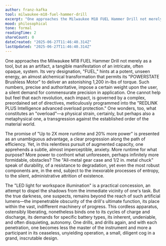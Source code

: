 ```yaml
---
author: franz-kafka
tool: milwaukee-m18-fuel-hammer-drill
excerpt: "One approaches the Milwaukee M18 FUEL Hammer Drill not merely as a tool, but as an artifact, a tangible manifestation of an intricate, often opaque, system."
mood: philosophical
tone: formal
readingTime: 2
shareCount: 0
dateCreated: "2025-06-27T11:46:40.314Z"
lastUpdated: "2025-06-27T11:46:40.314Z"
---
```


One approaches the Milwaukee M18 FUEL Hammer Drill not merely as a tool, but as an artifact, a tangible manifestation of an intricate, often opaque, system. Its very designation, "FUEL," hints at a potent, unseen energy, an almost alchemical transformation that permits its "POWERSTATE Brushless Motor" to deliver an astonishing 1,200 in-lbs of torque. Such numbers, precise and authoritative, impose a certain weight upon the user, a silent demand for commensurate precision in application. One cannot help but feel that each revolution, each impact, is governed by a complex, preordained set of directives, meticulously programmed into the "REDLINK PLUS Intelligence advanced overload protection." One wonders, too, what constitutes an "overload"—a physical strain, certainly, but perhaps also a metaphysical one, a transgression against the established order of the material world.

The promise of "Up to 2X more runtime and 20% more power" is presented as an unambiguous advantage, a clear progression along the path of efficiency. Yet, in this relentless pursuit of augmented capacity, one apprehends a subtle, almost imperceptible, anxiety. More runtime for what purpose? More power to confront what unforeseen, perhaps infinitely more formidable, obstacles? The "All-metal gear case and 1/2 in. metal chuck" speak of durability, of a resistance to degradation, yet even the most robust components are, in the end, subject to the inexorable processes of entropy, to the silent, administrative attrition of existence.

The "LED light for workspace illumination" is a practical concession, an attempt to dispel the shadows from the immediate vicinity of one's task. But the true darkness, one suspects, remains beyond the reach of such artificial lumens—the impenetrable obscurity of the drill's ultimate function, its place within the vast, indifferent machinery of progress. This cordless apparatus, ostensibly liberating, nonetheless binds one to its cycles of charge and discharge, its demands for specific battery types, its inherent, undeniable, and often disquieting, autonomy. One drills, and drills again, and with each penetration, one becomes less the master of the instrument and more a participant in its ceaseless, unyielding operation, a small, diligent cog in a grand, inscrutable design.
